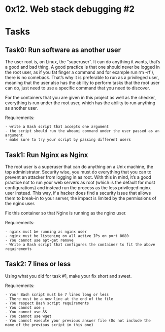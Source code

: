 # 0x12. Web stack debugging #2

# Tasks

## Task0: Run software as another user

The user root is, on Linux, the “superuser”. It can do anything it wants, that’s a good and bad thing. A good practice is that one should never be logged in the root user, as if you fat finger a command and for example run rm -rf /, there is no comeback. That’s why it is preferable to run as a privileged user, meaning that the user also has the ability to perform tasks that the root user can do, just need to use a specific command that you need to discover.

For the containers that you are given in this project as well as the checker, everything is run under the root user, which has the ability to run anything as another user.

Requirements:

	- write a Bash script that accepts one argument
	- the script should run the whoami command under the user passed as an argument
	- make sure to try your script by passing different users

## Task1: Run Nginx as Nginx

The root user is a superuser that can do anything on a Unix machine, the top administrator. Security wise, you must do everything that you can to prevent an attacker from logging in as root. With this in mind, it’s a good practice not to run your web servers as root (which is the default for most configurations) and instead run the process as the less privileged nginx user instead. This way, if a hacker does find a security issue that allows them to break-in to your server, the impact is limited by the permissions of the nginx user.

Fix this container so that Nginx is running as the nginx user.

Requirements:

	- nginx must be running as nginx user
	- nginx must be listening on all active IPs on port 8080
	- You cannot use apt-get remove
	- Write a Bash script that configures the container to fit the above requirements

## Task2: 7 lines or less

Using what you did for task #1, make your fix short and sweet.

Requirements:

	- Your Bash script must be 7 lines long or less
	- There must be a new line at the end of the file
	- You respect Bash script requirements
	- You cannot use ;
	- You cannot use &&
	- You cannot use wget
	- You cannot execute your previous answer file (Do not include the name of the previous script in this one)

